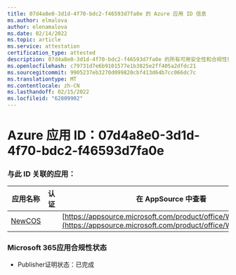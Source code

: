 ```yaml
---
title: 07d4a8e0-3d1d-4f70-bdc2-f46593d7fa0e 的 Azure 应用 ID 信息
ms.author: elmalova
author: elenamalova
ms.date: 02/14/2022
ms.topic: article
ms.service: attestation
certification_type: attested
description: 07d4a8e0-3d1d-4f70-bdc2-f46593d7fa0e 的所有可用安全性和合规性信息。
ms.openlocfilehash: c79731d7e6b9101577e1b3825e2ff405a2dfdc21
ms.sourcegitcommit: 9905237eb3270d099820cbf413d64b7cc066dc7c
ms.translationtype: MT
ms.contentlocale: zh-CN
ms.lasthandoff: 02/15/2022
ms.locfileid: "62809902"
---
```

# <a name="azure-app-id-07d4a8e0-3d1d-4f70-bdc2-f46593d7fa0e"></a>Azure 应用 ID：07d4a8e0-3d1d-4f70-bdc2-f46593d7fa0e


### <a name="apps-associated-with-this-id"></a>与此 ID 关联的应用：
| **应用名称** | **认证** | **在 AppSource 中查看** |
|--------------|---------------|-----------------------|
| [NewCOS](https://docs.microsoft.com/microsoft-365-app-certification/forward/WA200001104) |  | [https://appsource.microsoft.com/product/office/WA200001104](https://appsource.microsoft.com/product/office/WA200001104) |

### <a name="microsoft-365-app-compliance-status"></a>Microsoft 365应用合规性状态
- Publisher证明状态：已完成
